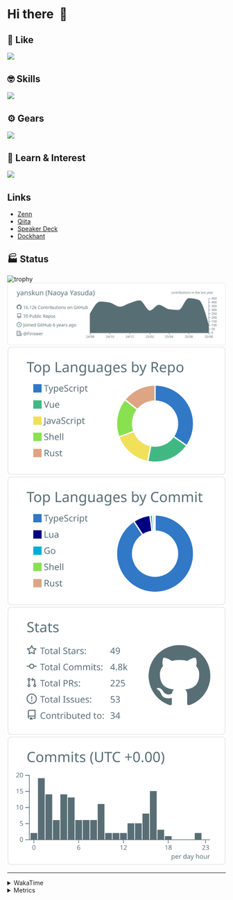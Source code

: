 # Hi there&nbsp; :wave:

## 💌 Like
<img src="https://go-skill-icons.vercel.app/api/icons?i=github" />

## 🤓 Skills
<img src="https://go-skill-icons.vercel.app/api/icons?i=js,ts,vue,nuxtjs,react,nextjs,go,lua,git" />

## ⚙️ Gears
<img src="https://go-skill-icons.vercel.app/api/icons?i=neovim,vscode,githubcopilot,alacritty,tmux" />

## 📖 Learn & Interest
<img src="https://go-skill-icons.vercel.app/api/icons?i=rust,deno,css,zig,playwright,githubactions,storybook,netlify,eslint" />

## Links
- [Zenn](https://zenn.dev/yanskun)
- [Qiita](https://qiita.com/yanskun)
- [Speaker Deck](https://speakerdeck.com/yanskun)
- [Dockhant](https://www.dockhunt.com/users/yanskun)

<!-- https://github.com/ryo-ma/github-profile-trophy -->

## 🏭 Status

<img src="https://github-profile-trophy.vercel.app/?username=yanskun&theme=onedark&row=1" alt="trophy">

<!-- https://github.com/vn7n24fzkq/github-profile-summary-cards -->
<picture>
  <source media="(prefers-color-scheme: dark)" srcset="https://raw.githubusercontent.com/yanskun/yanskun/master/profile-summary-card-output/nord_dark/0-profile-details.svg">
 <img src="https://raw.githubusercontent.com/yanskun/yanskun/master/profile-summary-card-output/default/0-profile-details.svg">
</picture>
<br>
<picture>
  <source media="(prefers-color-scheme: dark)" srcset="https://raw.githubusercontent.com/yanskun/yanskun/master/profile-summary-card-output/nord_dark/1-repos-per-language.svg">
 <img src="https://raw.githubusercontent.com/yanskun/yanskun/master/profile-summary-card-output/default/1-repos-per-language.svg">
</picture>
<picture>
  <source media="(prefers-color-scheme: dark)" srcset="https://raw.githubusercontent.com/yanskun/yanskun/master/profile-summary-card-output/nord_dark/2-most-commit-language.svg">
 <img src="https://raw.githubusercontent.com/yanskun/yanskun/master/profile-summary-card-output/default/2-most-commit-language.svg">
</picture>
<br>
<picture>
  <source media="(prefers-color-scheme: dark)" srcset="https://raw.githubusercontent.com/yanskun/yanskun/master/profile-summary-card-output/nord_dark/3-stats.svg">
 <img src="https://raw.githubusercontent.com/yanskun/yanskun/master/profile-summary-card-output/default/3-stats.svg">
</picture>
<picture>
  <source media="(prefers-color-scheme: dark)" srcset="https://raw.githubusercontent.com/yanskun/yanskun/master/profile-summary-card-output/nord_dark/4-productive-time.svg">
 <img src="https://raw.githubusercontent.com/yanskun/yanskun/master/profile-summary-card-output/default/4-productive-time.svg">
</picture>

---

<details>
  <summary>WakaTime</summary>
<!--START_SECTION:waka-->
![Code Time](http://img.shields.io/badge/Code%20Time-2%2C493%20hrs%2021%20mins-blue)

**🐱 My GitHub Data** 

> 📦 150.4 kB Used in GitHub's Storage 
 > 
> 🏆 2,739 Contributions in the Year 2025
 > 
> 💼 Opted to Hire
 > 
> 📜 131 Public Repositories 
 > 
> 🔑 6 Private Repositories 
 > 
**I'm an Early 🐤** 

```text
🌞 Morning                32687 commits       ████░░░░░░░░░░░░░░░░░░░░░   16.25 % 
🌆 Daytime                124123 commits      ███████████████░░░░░░░░░░   61.71 % 
🌃 Evening                40509 commits       █████░░░░░░░░░░░░░░░░░░░░   20.14 % 
🌙 Night                  3823 commits        ░░░░░░░░░░░░░░░░░░░░░░░░░   01.90 % 
```
📅 **I'm Most Productive on Tuesday** 

```text
Monday                   32018 commits       ████░░░░░░░░░░░░░░░░░░░░░   15.92 % 
Tuesday                  44793 commits       ██████░░░░░░░░░░░░░░░░░░░   22.27 % 
Wednesday                42611 commits       █████░░░░░░░░░░░░░░░░░░░░   21.18 % 
Thursday                 38410 commits       █████░░░░░░░░░░░░░░░░░░░░   19.10 % 
Friday                   36716 commits       █████░░░░░░░░░░░░░░░░░░░░   18.25 % 
Saturday                 2196 commits        ░░░░░░░░░░░░░░░░░░░░░░░░░   01.09 % 
Sunday                   4398 commits        █░░░░░░░░░░░░░░░░░░░░░░░░   02.19 % 
```


📊 **This Week I Spent My Time On** 

```text
🕑︎ Time Zone: Asia/Tokyo

💬 Programming Languages: 
TypeScript               26 hrs 53 mins      ███████████████████░░░░░░   76.93 % 
Markdown                 2 hrs 52 mins       ██░░░░░░░░░░░░░░░░░░░░░░░   08.24 % 
Other                    1 hr 50 mins        █░░░░░░░░░░░░░░░░░░░░░░░░   05.25 % 
Go                       1 hr 46 mins        █░░░░░░░░░░░░░░░░░░░░░░░░   05.07 % 
Protocol Buffer          40 mins             ░░░░░░░░░░░░░░░░░░░░░░░░░   01.92 % 

🔥 Editors: 
Neovim                   31 hrs 51 mins      ███████████████████████░░   91.15 % 
VS Code                  3 hrs 5 mins        ██░░░░░░░░░░░░░░░░░░░░░░░   08.85 % 

💻 Operating System: 
Mac                      34 hrs 56 mins      █████████████████████████   100.00 % 
```


 Last Updated on 08/08/2025 05:39:20 UTC
<!--END_SECTION:waka-->
</details>

<details>
  <summary>Metrics</summary>
  <img src="https://github.com/yanskun/yanskun/blob/main/github-metrics.svg" alt="Metrics">
</details>
